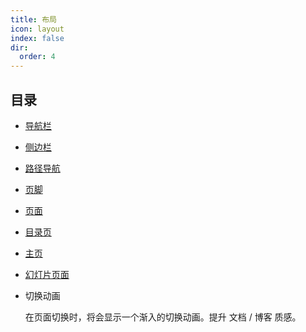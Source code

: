 ```yaml
---
title: 布局
icon: layout
index: false
dir:
  order: 4
---
```


## 目录

- [导航栏](navbar.md)

- [侧边栏](sidebar.md)

- [路径导航](breadcrumb.md)

- [页脚](footer.md)

- [页面](page.md)

- [目录页](catalog.md)

- [主页](home.md)

- [幻灯片页面](slides.md)

- 切换动画

  在页面切换时，将会显示一个渐入的切换动画。提升 文档 / 博客 质感。
